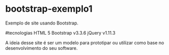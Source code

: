# bootstrap-exemplo1

Exemplo de site usando Bootstrap.

#tecnologias
HTML 5
Bootstrap v3.3.6
jQuery v1.11.3

A ideia desse site é ser um modelo para prototipar ou utilizar como base no desenvolvimento do seu software.








